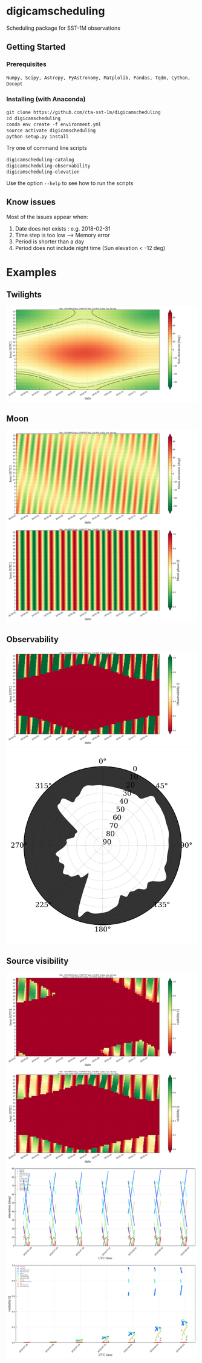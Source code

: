 # digicamscheduling

Scheduling package for SST-1M observations

## Getting Started

### Prerequisites

```
Numpy, Scipy, Astropy, PyAstronomy, Matplolib, Pandas, Tqdm, Cython, Docopt
```

### Installing (with Anaconda)

```
git clone https://github.com/cta-sst-1m/digicamscheduling
cd digicamscheduling
conda env create -f environment.yml
source activate digicamscheduling
python setup.py install
```
Try one of command line scripts

```
digicamscheduling-catalog
digicamscheduling-observability
digicamscheduling-elevation
```

Use the option `--help` to see how to run the scripts

## Know issues

Most of the issues appear when:

1. Date does not exists : e.g. 2018-02-31 
2. Time step is too low --> Memory error
3. Period is shorter than a day
4. Period does not include night time (Sun elevation < -12 deg)

# Examples

## Twilights

![](docs/figures/sun_elevation.png)

## Moon

![](docs/figures/moon_elevation.png)
![](docs/figures/moon_phase.png)

## Observability

![](docs/figures/observability.png)
![](docs/figures/environmental_limits.svg)

## Source visibility

![](docs/figures/Crab_visibility.png)
![](docs/figures/1ES%201959+650_visibility.png)
![](docs/figures/elevation.png)
![](docs/figures/visibility.png)




